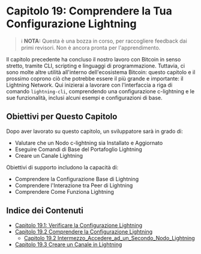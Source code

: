# Capitolo 19: Comprendere la Tua Configurazione Lightning

> :information_source: **NOTA:** Questa è una bozza in corso, per raccogliere feedback dai primi revisori. Non è ancora pronta per l'apprendimento.

Il capitolo precedente ha concluso il nostro lavoro con Bitcoin in senso stretto, tramite CLI, scripting e linguaggi di programmazione. Tuttavia, ci sono molte altre utilità all'interno dell'ecosistema Bitcoin: questo capitolo e il prossimo coprono ciò che potrebbe essere il più grande e importante: il Lightning Network. Qui inizierai a lavorare con l'interfaccia a riga di comando `lightning-cli`, comprendendo una configurazione c-lightning e le sue funzionalità, inclusi alcuni esempi e configurazioni di base.

## Obiettivi per Questo Capitolo

Dopo aver lavorato su questo capitolo, un sviluppatore sarà in grado di:

   * Valutare che un Nodo c-lightning sia Installato e Aggiornato
   * Eseguire Comandi di Base del Portafoglio Lightning
   * Creare un Canale Lightning
   
Obiettivi di supporto includono la capacità di:

   * Comprendere la Configurazione Base di Lightning
   * Comprendere l'Interazione tra Peer di Lightning
   * Comprendere Come Funziona Lightning

## Indice dei Contenuti

* [Capitolo 19.1: Verificare la Configurazione Lightning](19_1_Verificare_la_Configurazione_Lightning.md)
* [Capitolo 19.2 Comprendere la Configurazione Lightning](19_2_Comprendere_la_Configurazione_Lightning.md)
  * [Capitolo 19.2 Intermezzo_Accedere_ad_un_Secondo_Nodo_Lightning](19_2_Intermezzo_Accedere_ad_un_Secondo_Nodo_Lightning.md)
* [Capitolo 19.3 Creare un Canale in Lightning](19_3_Creare_un_Canale_in_Lightning.md)

